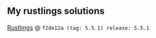 ## My rustlings solutions

[Rustlings](https://github.com/rust-lang/rustlings/) @ `f2de12a (tag: 5.5.1) release: 5.5.1`
